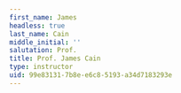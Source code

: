 ```yaml
---
first_name: James
headless: true
last_name: Cain
middle_initial: ''
salutation: Prof.
title: Prof. James Cain
type: instructor
uid: 99e83131-7b8e-e6c8-5193-a34d7183293e
---
```

